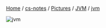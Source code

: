 [Home](https://mengxianbin.github.io) /
[cs-notes](https://mengxianbin.github.io/cs-notes/site) /
[Pictures](https://mengxianbin.github.io/cs-notes/site/Pictures) /
[JVM](https://mengxianbin.github.io/cs-notes/site/Pictures/JVM) /
[jvm](https://mengxianbin.github.io/cs-notes/site/Pictures/JVM/jvm)

![jvm](https://mengxianbin.github.io/cs-notes/./Pictures/JVM/jvm.webp)